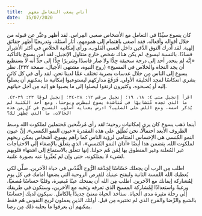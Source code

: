 ```yaml
---
title:  أناس يصعب التعامل معهم
date:  15/07/2020
---
```


كان يسوع سيِّدًا في التعامل مع الأشخاص صعبي المِراس. لقد أظهر وعبَّر عن قبوله من خلال أقواله وأفعاله. فقد أصغى باهتمام إلى همومهم، أثار أسئلة، وتدريجيًا أظهر حقائق إلهية. لقد أدرك التوق الدَّفين داخل أقسى القلوب، ورأى إمكانية الخلاص في أكثر الأشرار فسادًا. بالنسبة ليسوع، لم يكن هناك شخص خارج متناول الإنجيل. لقد آمن يسوع بالتأكيد «إنَّه لم ينحدر أحد إلى درجة سحيقة جِدًّا ولا صار فاسدًا وشريرًا جِدًّا إلى حدِّ أنه لا يستطيع أن يجد النجاة والخلاص في المسيح» (روح النبوة، مشتهى الأجيال، صفحة ٢٣٢). نظر يسوع إلى الناس مِن خلال عدسات بصرية تختلف عمَّا لدينا نحن. لقد رأى في كل كائنٍ بشري انعكاسًا لمجد الخليقة الأولى. فَرَفَعَ مداركهم ليستوعبوا إمكانية ما يمكنهم أن يصلوا إليه أو يُصبحوه، وكثيرون ارتقوا ليصلوا إلى ما يصبوا هو إليه مِن أجل حياتهم.

`اقرأ إنجيل متى ٤: ١٨، ١٩؛ إنجيل مرقس ١٢: ٢٨-٣٤؛ إنجيل لوقا ٢٣: ٣٩-٤٣. ما الذي تجده مُتشابهًا في مُناشدة يسوع لبطرس ويوحنا، ومع أحد الكتبة لم يُذكر اسمه، ومع اللص على الصليب؟ ادرس بعناية أسلوب المسيح في كلٍ من هذه الحالات. ما الذي يَظْهَر لك؟`

أينما ذهب يسوع كان يرى إمكانيات روحية؛ لقد رأى مُرشَّحين مُحتملين لملكوت الله وسط الظروف الأبعد احتمالًا. نحن نُطْلِق على هذه المقدرة «عيون النمو الكنسي». إنَّ عيون النمو الكنسي هي الإحساس المتنامي لرؤية الناس كما رآهم يسوع، أشخاص يمكن ربحهم لملكوت الله. يتضمن هذا أيضًا «آذان النمو الكنسي»، الذي يتعلَّق بالإصغاء إلى الاحتياجات غير المُعلنة وغير المنطوق بها لِمَن هُم حولنا. إنها تتعلَّق بالاستماع إلى اشتهاء قلوبهم لشيء لا يمتلكونه، حتى وإن لم يُعبِّروا عنه بصورة علنية.

اطلب مِن الرب أن يجعلك حَسّاسًا لِخِدْمَة الرُّوح الْقُدُس في حياة الآخرين. صلِّي لكي يُعطيك الله اللمسة الثانية وليفتح عينيك للفرص الروحية التي يضعها أمامك في كل يوم لِمُشاركة إيمانك مع الآخرين. اطلب مِن الله أن يمنحك عينًا مُبصِرة، وقلبًا حساسًا مُصغيًا، ورغبةً واستعدادًا لِمُشاركة المسيح الذي تعرفه وتحبه مع الآخرين، وستكون في طريقك إلى رحلة مثيرة مدى الحياة. ستأخذ الحياة معنىً جديدًا بالكامل. سيكون لديك إحساسًا بالشبع والرِّضا والفرح الذي لم تختبره مِن قبل. أولئك الذين يعملون لربح النفوس هُم فقط يمكنهم أن يعرفوا ما يجلبه ذلك مِن رضا.